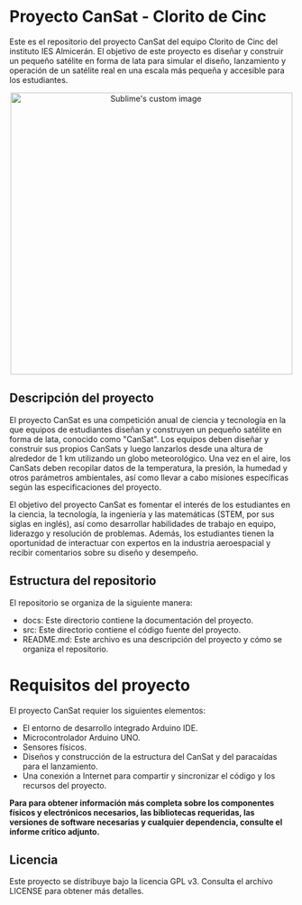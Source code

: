 # Proyecto CanSat - Clorito de Cinc

Este es el repositorio del proyecto CanSat del equipo Clorito de Cinc del instituto IES Almicerán. El objetivo de este proyecto es diseñar y construir un pequeño satélite en forma de lata para simular el diseño, lanzamiento y operación de un satélite real en una escala más pequeña y accesible para los estudiantes.

<p align="center">
  <img src="https://user-images.githubusercontent.com/130385527/231512902-8ea4875d-e8bd-4ff8-8a81-9c757a90b1eb.png" width="500" height="500" alt="Sublime's custom image"/>
</p>

## Descripción del proyecto


El proyecto CanSat es una competición anual de ciencia y tecnología en la que equipos de estudiantes diseñan y construyen un pequeño satélite en forma de lata, conocido como "CanSat". Los equipos deben diseñar y construir sus propios CanSats y luego lanzarlos desde una altura de alrededor de 1 km utilizando un globo meteorológico. Una vez en el aire, los CanSats deben recopilar datos de la temperatura, la presión, la humedad y otros parámetros ambientales, así como llevar a cabo misiones específicas según las especificaciones del proyecto.

El objetivo del proyecto CanSat es fomentar el interés de los estudiantes en la ciencia, la tecnología, la ingeniería y las matemáticas (STEM, por sus siglas en inglés), así como desarrollar habilidades de trabajo en equipo, liderazgo y resolución de problemas. Además, los estudiantes tienen la oportunidad de interactuar con expertos en la industria aeroespacial y recibir comentarios sobre su diseño y desempeño.

## Estructura del repositorio

El repositorio se organiza de la siguiente manera:

- docs: Este directorio contiene la documentación del proyecto.
- src: Este directorio contiene el código fuente del proyecto.
- README.md: Este archivo es una descripción del proyecto y cómo se organiza el repositorio.

# Requisitos del proyecto

El proyecto CanSat requier los siguientes elementos:

- El entorno de desarrollo integrado Arduino IDE.
- Microcontrolador Arduino UNO.
- Sensores físicos.
- Diseños y construcción de la estructura del CanSat y del paracaídas para el lanzamiento.
- Una conexión a Internet para compartir y sincronizar el código y los recursos del proyecto.

**Para para obtener información más completa sobre los componentes físicos y electrónicos necesarios, las bibliotecas requeridas, las versiones de software necesarias y cualquier dependencia, consulte el informe crítico adjunto.**

## Licencia

Este proyecto se distribuye bajo la licencia GPL v3. Consulta el archivo LICENSE para obtener más detalles.
